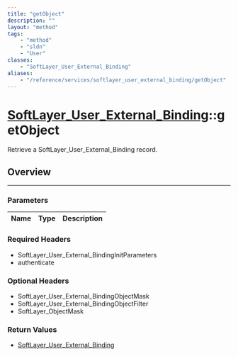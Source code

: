 ```yaml
---
title: "getObject"
description: ""
layout: "method"
tags:
    - "method"
    - "sldn"
    - "User"
classes:
    - "SoftLayer_User_External_Binding"
aliases:
    - "/reference/services/softlayer_user_external_binding/getObject"
---
```

# [SoftLayer_User_External_Binding](/reference/services/SoftLayer_User_External_Binding)::getObject

Retrieve a SoftLayer_User_External_Binding record.


## Overview 


-----

### Parameters 
|Name | Type | Description |
| --- | --- | --- |


### Required Headers
* SoftLayer_User_External_BindingInitParameters
* authenticate


### Optional Headers
* SoftLayer_User_External_BindingObjectMask
* SoftLayer_User_External_BindingObjectFilter
* SoftLayer_ObjectMask

### Return Values
* <a href='/reference/datatypes/SoftLayer_User_External_Binding'>SoftLayer_User_External_Binding </a>




